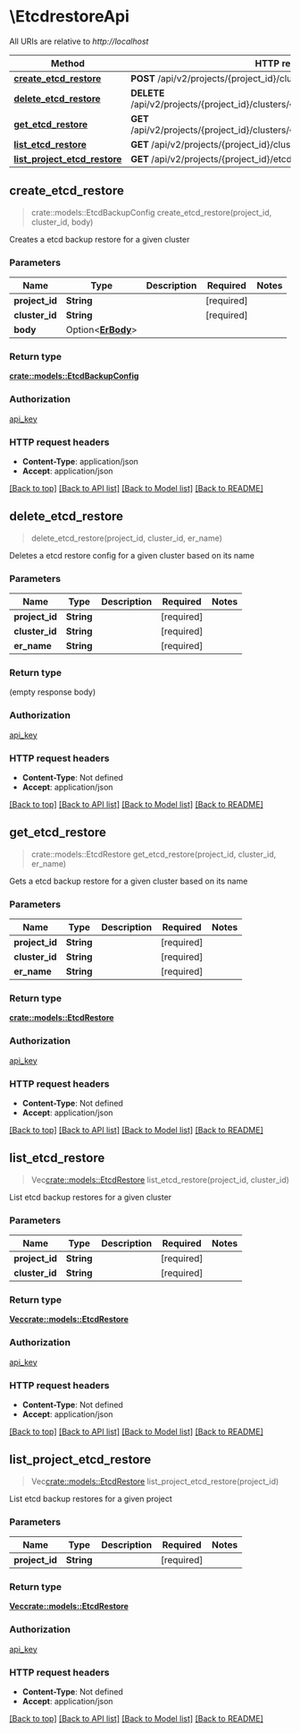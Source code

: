 # \EtcdrestoreApi

All URIs are relative to *http://localhost*

Method | HTTP request | Description
------------- | ------------- | -------------
[**create_etcd_restore**](EtcdrestoreApi.md#create_etcd_restore) | **POST** /api/v2/projects/{project_id}/clusters/{cluster_id}/etcdrestores | 
[**delete_etcd_restore**](EtcdrestoreApi.md#delete_etcd_restore) | **DELETE** /api/v2/projects/{project_id}/clusters/{cluster_id}/etcdrestores/{er_name} | 
[**get_etcd_restore**](EtcdrestoreApi.md#get_etcd_restore) | **GET** /api/v2/projects/{project_id}/clusters/{cluster_id}/etcdrestores/{er_name} | 
[**list_etcd_restore**](EtcdrestoreApi.md#list_etcd_restore) | **GET** /api/v2/projects/{project_id}/clusters/{cluster_id}/etcdrestores | 
[**list_project_etcd_restore**](EtcdrestoreApi.md#list_project_etcd_restore) | **GET** /api/v2/projects/{project_id}/etcdrestores | 



## create_etcd_restore

> crate::models::EtcdBackupConfig create_etcd_restore(project_id, cluster_id, body)


Creates a etcd backup restore for a given cluster

### Parameters


Name | Type | Description  | Required | Notes
------------- | ------------- | ------------- | ------------- | -------------
**project_id** | **String** |  | [required] |
**cluster_id** | **String** |  | [required] |
**body** | Option<[**ErBody**](ErBody.md)> |  |  |

### Return type

[**crate::models::EtcdBackupConfig**](EtcdBackupConfig.md)

### Authorization

[api_key](../README.md#api_key)

### HTTP request headers

- **Content-Type**: application/json
- **Accept**: application/json

[[Back to top]](#) [[Back to API list]](../README.md#documentation-for-api-endpoints) [[Back to Model list]](../README.md#documentation-for-models) [[Back to README]](../README.md)


## delete_etcd_restore

> delete_etcd_restore(project_id, cluster_id, er_name)


Deletes a etcd restore config for a given cluster based on its name

### Parameters


Name | Type | Description  | Required | Notes
------------- | ------------- | ------------- | ------------- | -------------
**project_id** | **String** |  | [required] |
**cluster_id** | **String** |  | [required] |
**er_name** | **String** |  | [required] |

### Return type

 (empty response body)

### Authorization

[api_key](../README.md#api_key)

### HTTP request headers

- **Content-Type**: Not defined
- **Accept**: application/json

[[Back to top]](#) [[Back to API list]](../README.md#documentation-for-api-endpoints) [[Back to Model list]](../README.md#documentation-for-models) [[Back to README]](../README.md)


## get_etcd_restore

> crate::models::EtcdRestore get_etcd_restore(project_id, cluster_id, er_name)


Gets a etcd backup restore for a given cluster based on its name

### Parameters


Name | Type | Description  | Required | Notes
------------- | ------------- | ------------- | ------------- | -------------
**project_id** | **String** |  | [required] |
**cluster_id** | **String** |  | [required] |
**er_name** | **String** |  | [required] |

### Return type

[**crate::models::EtcdRestore**](EtcdRestore.md)

### Authorization

[api_key](../README.md#api_key)

### HTTP request headers

- **Content-Type**: Not defined
- **Accept**: application/json

[[Back to top]](#) [[Back to API list]](../README.md#documentation-for-api-endpoints) [[Back to Model list]](../README.md#documentation-for-models) [[Back to README]](../README.md)


## list_etcd_restore

> Vec<crate::models::EtcdRestore> list_etcd_restore(project_id, cluster_id)


List etcd backup restores for a given cluster

### Parameters


Name | Type | Description  | Required | Notes
------------- | ------------- | ------------- | ------------- | -------------
**project_id** | **String** |  | [required] |
**cluster_id** | **String** |  | [required] |

### Return type

[**Vec<crate::models::EtcdRestore>**](EtcdRestore.md)

### Authorization

[api_key](../README.md#api_key)

### HTTP request headers

- **Content-Type**: Not defined
- **Accept**: application/json

[[Back to top]](#) [[Back to API list]](../README.md#documentation-for-api-endpoints) [[Back to Model list]](../README.md#documentation-for-models) [[Back to README]](../README.md)


## list_project_etcd_restore

> Vec<crate::models::EtcdRestore> list_project_etcd_restore(project_id)


List etcd backup restores for a given project

### Parameters


Name | Type | Description  | Required | Notes
------------- | ------------- | ------------- | ------------- | -------------
**project_id** | **String** |  | [required] |

### Return type

[**Vec<crate::models::EtcdRestore>**](EtcdRestore.md)

### Authorization

[api_key](../README.md#api_key)

### HTTP request headers

- **Content-Type**: Not defined
- **Accept**: application/json

[[Back to top]](#) [[Back to API list]](../README.md#documentation-for-api-endpoints) [[Back to Model list]](../README.md#documentation-for-models) [[Back to README]](../README.md)

